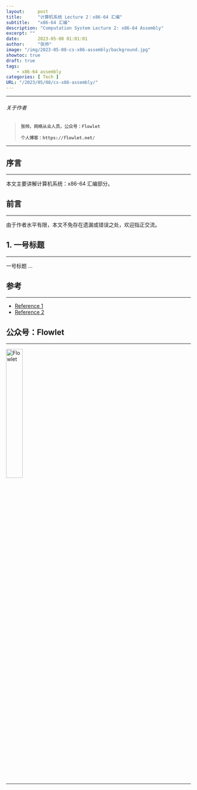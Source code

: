 ```yaml
---
layout:     post
title:      "计算机系统 Lecture 2：x86-64 汇编"
subtitle:   "x86-64 汇编"
description: "Computation System Lecture 2: x86-64 Assembly"
excerpt: ""
date:       2023-05-08 01:01:01
author:     "张帅"
image: "/img/2023-05-08-cs-x86-assembly/background.jpg"
showtoc: true
draft: true
tags:
    - x86-64 assembly
categories: [ Tech ]
URL: "/2023/05/08/cs-x86-assembly/"
---
```


- - -
###### 关于作者
> 
> **`张帅，网络从业人员，公众号：Flowlet`**
> 
> **`个人博客：https://flowlet.net/`**
- - -

## 序言
- - -

本文主要讲解计算机系统：x86-64 汇编部分。

## 前言
- - -

由于作者水平有限，本文不免存在遗漏或错误之处，欢迎指正交流。

## 1. 一号标题
- - -
一号标题 ...




## 参考
- - -
* [Reference 1](https://)
* [Reference 2](https://)

## 公众号：Flowlet
- - -

<img src="/img/qrcode_flowlet.jpg" width = 30% height = 30% alt="Flowlet" align=center/>

- - -